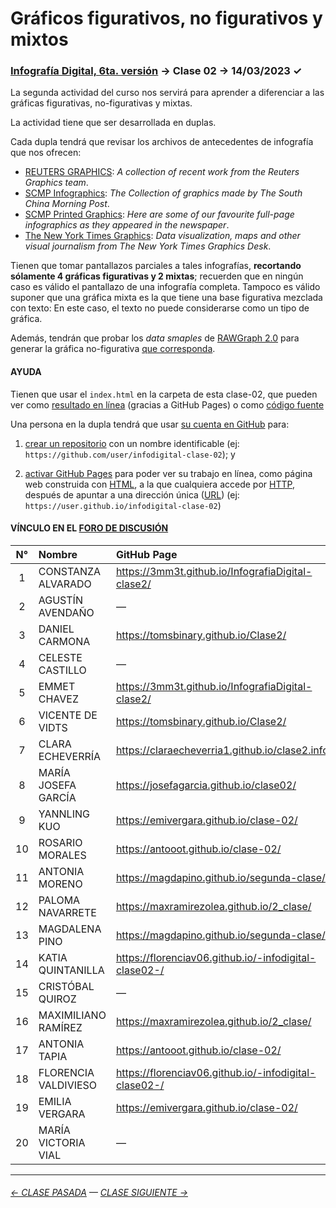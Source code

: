 # Gráficos figurativos, no figurativos y mixtos

### [Infografía Digital, 6ta. versión](https://github.com/jorgelcortes/dno075-2023-1#readme) → Clase 02 → 14/03/2023 ✓

La segunda actividad del curso nos servirá para aprender a diferenciar a las gráficas figurativas, no-figurativas y mixtas.

La actividad tiene que ser desarrollada en duplas.

Cada dupla tendrá que revisar los archivos de antecedentes de infografía que nos ofrecen:

- [REUTERS GRAPHICS](https://graphics.reuters.com/): *A collection of recent work from the Reuters Graphics team*.
- [SCMP Infographics](https://www.scmp.com/infographic/): *The Collection of graphics made by The South China Morning Post*.
- [SCMP Printed Graphics](https://multimedia.scmp.com/culture/article/SCMP-printed-graphics-memory/): *Here are some of our favourite full-page infographics as they appeared in the newspaper*.
- [The New York Times Graphics](https://www.nytimes.com/spotlight/graphics): *Data visualization, maps and other visual journalism from The New York Times Graphics Desk*.

Tienen que tomar pantallazos parciales a tales infografías, **recortando sólamente 4 gráficas figurativas y 2 mixtas**; recuerden que en ningún caso es válido el pantallazo de una infografía completa. Tampoco es válido suponer que una gráfica mixta es la que tiene una base figurativa mezclada con texto: En este caso, el texto no puede considerarse como un tipo de gráfica.

Además, tendrán que probar los *data smaples* de [RAWGraph 2.0](https://app.rawgraphs.io/) para generar la gráfica no-figurativa [que corresponda](https://datavizcatalogue.com/ES/buscar.html).

#### AYUDA

Tienen que usar el `index.html` en la carpeta de esta clase-02, que pueden ver como [resultado en línea](https://profesorfaco.github.io/dno075-2023-1/clase-02/) (gracias a GitHub Pages) o como [código fuente](https://github.com/jorgelcortes/dno075-2023-1/blob/main/clase-02/index.html)

Una persona en la dupla tendrá que usar [su cuenta en GitHub](https://github.com/) para:

1. [crear un repositorio](https://docs.github.com/es/get-started/quickstart/create-a-repo) con un nombre identificable (ej: `https://github.com/user/infodigital-clase-02`); y

2. [activar GitHub Pages](https://docs.github.com/es/pages/getting-started-with-github-pages/configuring-a-publishing-source-for-your-github-pages-site) para poder ver su trabajo en línea, como página web construida con [HTML](https://developer.mozilla.org/es/docs/Learn/HTML/Introduction_to_HTML/Getting_started), a la que cualquiera accede por [HTTP](https://es.wikipedia.org/wiki/Protocolo_de_transferencia_de_hipertexto), después de apuntar a una dirección única ([URL](https://es.wikipedia.org/wiki/Localizador_de_recursos_uniforme)) (ej: `https://user.github.io/infodigital-clase-02`)

#### VÍNCULO EN EL [FORO DE DISCUSIÓN](https://cursos.canvas.uc.cl/courses/56995/discussion_topics/574186)

|	N°	|	Nombre	|	GitHub Page	|
|:------:|:------------------------|:------------------|
|	1	|	CONSTANZA	ALVARADO	|	https://3mm3t.github.io/InfografiaDigital-clase2/	|
|	2	|	AGUSTÍN	AVENDAÑO	|	—	|
|	3	|	DANIEL	CARMONA	|	https://tomsbinary.github.io/Clase2/ |
|	4	|	CELESTE	CASTILLO	|	—	|
|	5	|	EMMET	CHAVEZ | https://3mm3t.github.io/InfografiaDigital-clase2/ |
|	6	|	VICENTE	DE VIDTS	|	https://tomsbinary.github.io/Clase2/ |
|	7	|	CLARA	ECHEVERRÍA	|	https://claraecheverria1.github.io/clase2.info/ |
|	8	|	MARÍA JOSEFA	GARCÍA	|	https://josefagarcia.github.io/clase02/	|
|	9	|	YANNLING	KUO	|	https://emivergara.github.io/clase-02/ |
|	10	|	ROSARIO	MORALES	|	https://antooot.github.io/clase-02/ |
|	11	|	ANTONIA	MORENO	|	https://magdapino.github.io/segunda-clase/ |
|	12	|	PALOMA	NAVARRETE	|	https://maxramirezolea.github.io/2_clase/ |
|	13	|	MAGDALENA	PINO	|	https://magdapino.github.io/segunda-clase/ |
|	14	|	KATIA	QUINTANILLA	|	https://florenciav06.github.io/-infodigital-clase02-/	|
|	15	|	CRISTÓBAL	QUIROZ	|	—	|
|	16	|	MAXIMILIANO	RAMÍREZ	|	https://maxramirezolea.github.io/2_clase/ |
|	17	|	ANTONIA	TAPIA	|	https://antooot.github.io/clase-02/ |
|	18	|	FLORENCIA	VALDIVIESO	|	https://florenciav06.github.io/-infodigital-clase02-/	|
|	19	|	EMILIA	VERGARA	|	https://emivergara.github.io/clase-02/ |
|	20	|	MARÍA VICTORIA	VIAL	|	—	|

- - - - - - - 

###### [← CLASE PASADA](https://github.com/jorgelcortes/dno075-2023-1/tree/main/clase-01) — [CLASE SIGUIENTE →](https://github.com/jorgelcortes/dno075-2023-1/tree/main/clase-03)
